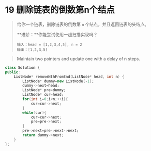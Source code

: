 # 19 删除链表的倒数第n个结点

> 给你一个链表，删除链表的倒数第 `n` 个结点，并且返回链表的头结点。
>
> **进阶：**你能尝试使用一趟扫描实现吗？
>
> ```
> 输入：head = [1,2,3,4,5], n = 2
> 输出：[1,2,3,5]
> ```

> Maintain two pointers and update one with a delay of n steps.

~~~c++
class Solution {
public:
    ListNode* removeNthFromEnd(ListNode* head, int n) {
        ListNode* dummy=new ListNode(-1);
        dummy->next=head;
        ListNode* pre=dummy;
        ListNode* cur=head;
        for(int i=0;i<n;++i){
            cur=cur->next;
        }
        while(cur){
            cur=cur->next;
            pre=pre->next;
        }
        pre->next=pre->next->next;
        return dummy->next;
    }
};
~~~

